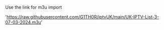 Use the link for m3u import

'https://raw.githubusercontent.com/G1TH0R/iptvUK/main/UK-IPTV-List-3-07-03-2024.m3u'
